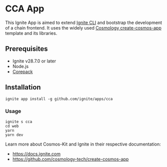 # CCA App

This Ignite App is aimed to extend [Ignite CLI](https://github.com/ignite/cli) and bootstrap the development of a chain frontend.
It uses the widely used [Cosmology create-cosmos-app](https://github.com/cosmology-tech/create-cosmos-app) template and its libraries.

## Prerequisites

* Ignite v28.7.0 or later
* Node.js
* [Corepack](https://yarnpkg.com/corepack)

## Installation

```shell
ignite app install -g github.com/ignite/apps/cca
```

### Usage

```shell
ignite s cca
cd web
yarn
yarn dev
```

Learn more about Cosmos-Kit and Ignite in their respective documentation:

* <https://docs.ignite.com>
* <https://github.com/cosmology-tech/create-cosmos-app>
